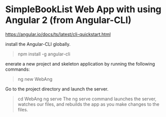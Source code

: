 
# SimpleBookList Web App with using Angular 2 (from Angular-CLI)

https://angular.io/docs/ts/latest/cli-quickstart.html

install the Angular-CLI globally.
> npm install -g angular-cli

enerate a new project and skeleton application by running the following commands:
> ng new WebAng

Go to the project directory and launch the server.
> cd WebAng
> ng serve
The ng serve command launches the server, watches our files, 
and rebuilds the app as you make changes to the files.